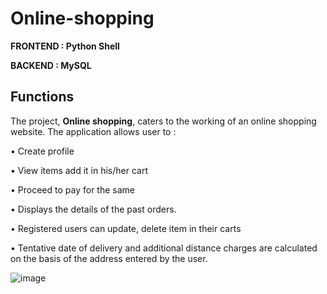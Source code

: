 # Online-shopping

**FRONTEND : Python Shell**

 **BACKEND : MySQL**

## Functions
The project, **Online shopping**, caters to the working of an online shopping website. The application allows user to :

•	Create profile

•	View items add it in his/her cart 

•	Proceed to pay for the same 

•	Displays the details of the past orders. 

•	Registered users can update, delete item in their carts

•	Tentative date of delivery and additional distance charges are calculated on the basis of the address entered by the user. 


![image](https://user-images.githubusercontent.com/56342856/113866291-c4732300-97ca-11eb-9d1c-898ff3734c53.png)
